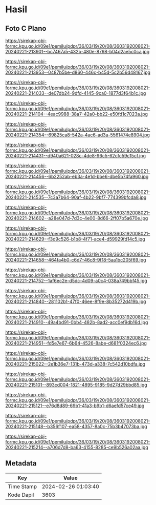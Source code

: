 # Hasil

## Foto C Plano

https://sirekap-obj-formc.kpu.go.id/09e1/pemilu/pdpr/36/03/19/20/08/3603192008021-20240221-213901--bc7467a5-432b-480e-8798-b04d2ae5c0ca.jpg

https://sirekap-obj-formc.kpu.go.id/09e1/pemilu/pdpr/36/03/19/20/08/3603192008021-20240221-213953--0487b5be-d860-446c-b45d-5c2b56d48167.jpg

https://sirekap-obj-formc.kpu.go.id/09e1/pemilu/pdpr/36/03/19/20/08/3603192008021-20240221-214033--de07db24-9dfd-4145-9ca0-1877d3f64b1c.jpg

https://sirekap-obj-formc.kpu.go.id/09e1/pemilu/pdpr/36/03/19/20/08/3603192008021-20240221-214104--4eac9988-38a7-42a0-bb22-e50fd1c7023a.jpg

https://sirekap-obj-formc.kpu.go.id/09e1/pemilu/pdpr/36/03/19/20/08/3603192008021-20240221-214354--69825ca8-542a-4ac6-ad3a-5561474e8904.jpg

https://sirekap-obj-formc.kpu.go.id/09e1/pemilu/pdpr/36/03/19/20/08/3603192008021-20240221-214431--d940a621-028c-4de8-96c5-62cfc59c15cf.jpg

https://sirekap-obj-formc.kpu.go.id/09e1/pemilu/pdpr/36/03/19/20/08/3603192008021-20240221-214456--6b2252ab-eb3a-4e1d-bbe6-dbe5b74fa960.jpg

https://sirekap-obj-formc.kpu.go.id/09e1/pemilu/pdpr/36/03/19/20/08/3603192008021-20240221-214535--7c3a7b64-90af-4b22-9bf7-774399bfcda8.jpg

https://sirekap-obj-formc.kpu.go.id/09e1/pemilu/pdpr/36/03/19/20/08/3603192008021-20240221-214602--a28e047d-7d3c-4e00-8d66-2ff07b5a670e.jpg

https://sirekap-obj-formc.kpu.go.id/09e1/pemilu/pdpr/36/03/19/20/08/3603192008021-20240221-214629--f3d9c526-b1b8-4f71-ace4-d59929fd14c5.jpg

https://sirekap-obj-formc.kpu.go.id/09e1/pemilu/pdpr/36/03/19/20/08/3603192008021-20240221-214658--464fa4b0-c6d7-46c8-9f18-5aa1bc205f69.jpg

https://sirekap-obj-formc.kpu.go.id/09e1/pemilu/pdpr/36/03/19/20/08/3603192008021-20240221-214752--1af6ec2e-d5dc-4d09-a0c4-038a749bbf45.jpg

https://sirekap-obj-formc.kpu.go.id/09e1/pemilu/pdpr/36/03/19/20/08/3603192008021-20240221-214840--281102b1-47f0-46ee-8f9e-8b35272d419b.jpg

https://sirekap-obj-formc.kpu.go.id/09e1/pemilu/pdpr/36/03/19/20/08/3603192008021-20240221-214910--49a4bd91-0bb4-482b-8ad2-acc0ef9db16d.jpg

https://sirekap-obj-formc.kpu.go.id/09e1/pemilu/pdpr/36/03/19/20/08/3603192008021-20240221-214951--fd5e7e67-6b64-4526-8abe-d681f0324ec6.jpg

https://sirekap-obj-formc.kpu.go.id/09e1/pemilu/pdpr/36/03/19/20/08/3603192008021-20240221-215022--2e1b36e7-131b-473d-a338-7c542d10bdfa.jpg

https://sirekap-obj-formc.kpu.go.id/09e1/pemilu/pdpr/36/03/19/20/08/3603192008021-20240221-215101--893cd004-1821-4895-9185-9d27d29bbd85.jpg

https://sirekap-obj-formc.kpu.go.id/09e1/pemilu/pdpr/36/03/19/20/08/3603192008021-20240221-215121--e76d8d89-69b1-41a3-b9b1-d6aefd57ce49.jpg

https://sirekap-obj-formc.kpu.go.id/09e1/pemilu/pdpr/36/03/19/20/08/3603192008021-20240221-215148--b356f107-ea58-4357-8a0c-75b3b47073ba.jpg

https://sirekap-obj-formc.kpu.go.id/09e1/pemilu/pdpr/36/03/19/20/08/3603192008021-20240221-215214--a706d7d8-ba63-4155-8285-ce9b526a02aa.jpg


## Metadata

| Key        | Value               |
| ---------- | ------------------- |
| Time Stamp | 2024-02-26 01:03:40 |
| Kode Dapil | 3603                |



